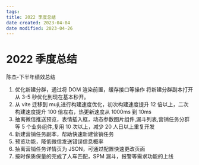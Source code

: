 ```yaml
---
tags:
title: 2022 季度总结
date created: 2023-04-04
date modified: 2023-04-26
---
```


# 2022 季度总结

陈杰-下半年绩效总结

1. 优化新建分群，通过将 DOM 渲染前置，缓存接口等操作 将新建分群副本打开从 3-5 秒优化到现在基本秒开。
2. 从 vite 迁移到 muji,进行构建速度优化，初次构建速度提升 12 倍以上，二次构建速度提升 100 倍左右，热更新速度从 1000ms 到 10ms
3. 抽离微信推送预览，表情插入框，动态参数图片组件,漏斗列表,营销任务分群等 5 个业务组件,复用 10 次以上，减少 20 人日以上重复开发
4. 新建营销任务副本，帮助快速新建营销任务
5. 预览功能，降低微信发送错误信息概率
6. 抽离营销任务详情页为 JSON，可通过配置快速更改页面
7. 按时保质保量的完成了人车匹配，SPM 漏斗，报警等需求功能的上线
